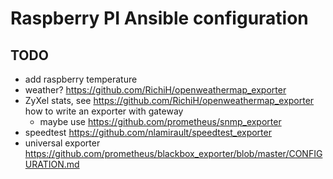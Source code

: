 # Raspberry PI Ansible configuration

## TODO

* add raspberry temperature
* weather? https://github.com/RichiH/openweathermap_exporter
* ZyXel stats, see https://github.com/RichiH/openweathermap_exporter how to write an exporter with gateway
  * maybe use https://github.com/prometheus/snmp_exporter
* speedtest https://github.com/nlamirault/speedtest_exporter
* universal exporter https://github.com/prometheus/blackbox_exporter/blob/master/CONFIGURATION.md

